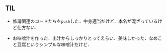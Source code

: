 ## TIL

* 修論関連のコードたちを`push`した．中身適当だけど．本名が混ざっているけど仕方ない．

* お味噌汁を作った．出汁からしっかりとってえらい．美味しかった．なめこと豆腐というシンプルな味噌汁だけど．